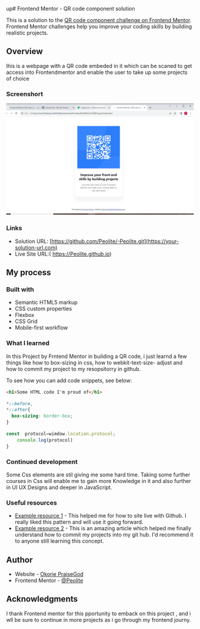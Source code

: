 up# Frontend Mentor - QR code component solution

This is a solution to the [QR code component challenge on Frontend Mentor](https://www.frontendmentor.io/challenges/qr-code-component-iux_sIO_H). Frontend Mentor challenges help you improve your coding skills by building realistic projects. 


## Overview
Ihis is a webpage with a QR code embeded in it which can be scaned to get access into Frontendmentor and enable the user to take up some projects of choice

### Screenshort
![ScreenshortQR Code.png](<ScreenshorQR Code.png>)


### Links

- Solution URL: [https://github.com/Peolite/-Peolite.git](https://your-solution-url.com)
- Live Site URL:(
https://Peolite.github.io)

## My process

### Built with

- Semantic HTML5 markup
- CSS custom properties
- Flexbox
- CSS Grid
- Mobile-first workflow



### What I learned
 In this Project by Frntend Mentor in building a QR code, i just learnd a few things like how to box-sizing in css, how to webkit-text-size- adjust and how to commit my project to my resopsitorry in github.

To see how you can add code snippets, see below:

```html
<h1>Some HTML code I'm proud of</h1>
```
```css
*::before,
*::after{
  box-sizing: border-box;
}
```
```js
const  protocol=wimdow.location.protocol;
    console.log(protocol)
}
```


### Continued development

Some Css elements are stil giving me some hard time. Taking some further courses in Css will enable me to gain more Knowledge in it and also further in UI UX Designs and deeper in JavaScript. 


### Useful resources

- [Example resource 1](https://youtu.be/7CqcKXINGds) - This helped me for how to site live with Github. I really liked this pattern and will use it going forward.
- [Example resource 2](https://www.google.com/search?sca_esv=589601647&sxsrf=AM9HkKk6Tjov8Bu3HM9QLmkR-GWXHoN_8A:1702233837806&q=How+to+commit+my+project+in+github&tbm=vid&source=lnms&sa=X&ved=2ahUKEwiyhOiZw4WDAxW7UKQEHZh3C7wQ0pQJegQIDBAB&biw=1264&bih=661&dpr=1#) - This is an amazing article which helped me finally understand how to commit my projects into my git hub. I'd recommend it to anyone still learning this concept.


## Author

- Website - [ Okorie PraiseGod]("https://github.com/Peolite/-Peolite.git")
- Frontend Mentor - [@Peolite](https://www.frontendmentor.io/profile/Peolite)


## Acknowledgments

I thank Frontend mentor for this pportunity to emback on this project , and i wll be sure to continue in more projects as i go through my frontend journy.


